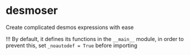 # desmoser
Create complicated desmos expressions with ease

!!! By default, it defines its functions in the `__main__` module, in order to prevent this, set `_noautodef = True` before importing
